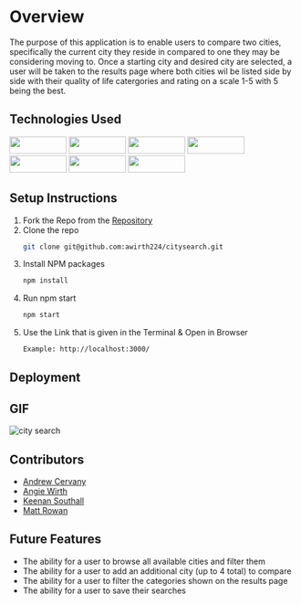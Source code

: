 # Overview
The purpose of this application is to enable users to compare two cities, specifically the current city they reside in compared to one they may be considering moving to. Once a starting city and desired city are selected, a user will be taken to the results page where both cities wil be listed side by side with their quality of life catergories and rating on a scale 1-5 with 5 being the best.

## Technologies Used
<div>
  <img src="https://shields.io/badge/TypeScript-3178C6?logo=TypeScript&logoColor=FFF&style=flat-square" width="100" height="30"/>
  <img src="https://img.shields.io/badge/-react-333333?logo=react&style=for-the-badge" width="100" height="30"/>
  <img src="https://img.shields.io/badge/-react%20router-f44250?logo=react%20router&logoColor=white&style=for-the-badge" width="100" height="30"/>
  <img src="https://img.shields.io/badge/-cypress-007780?logo=cypress&logoColor=white&style=for-the-badge" width="100" height="30"/>
  <img src="https://img.shields.io/badge/-CSS3-315780?logo=css3&style=for-the-badge" width="100" height="30"/>
  <img src="https://img.shields.io/badge/-npm-c12127?logo=npm&logoColor=white&style=for-the-badge" width="100"  height="30"/>
  <img src="https://img.shields.io/badge/JavaScript-323330?style=for-the-badge&logo=javascript&logoColor=F7DF1E" width="100" height="30" />
</div>

## Setup Instructions
1. Fork the Repo from the [Repository](https://github.com/awirth224/citysearch)
2. Clone the repo
   ```sh
   git clone git@github.com:awirth224/citysearch.git
   ```
3. Install NPM packages
   ```sh
   npm install
   ```
4. Run npm start
   ```sh
   npm start
   ```
5. Use the Link that is given in the Terminal & Open in Browser
   ```sh
   Example: http://localhost:3000/
   ```

## Deployment


## GIF
![city search](https://user-images.githubusercontent.com/110955503/221709782-410bec18-7a3c-44c3-9011-dc6ecf483471.gif)

## Contributors
* [Andrew Cervany](https://github.com/AndrewCerveny)
* [Angie Wirth](https://github.com/awirth224)
* [Keenan Southall](https://github.com/keenans1)
* [Matt Rowan](https://github.com/Rowan121)

## Future Features

- The ability for a user to browse all available cities and filter them 
- The ability for a user to add an additional city (up to 4 total) to compare
- The ability for a user to filter the categories shown on the results page
- The ability for a user to save their searches


